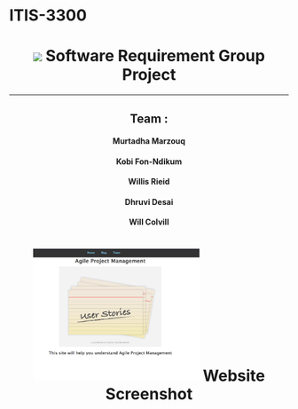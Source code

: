 # ITIS-3300
 <h1 align="center"><img src="https://emojis.slackmojis.com/emojis/images/1617692489/27845/digging.gif?1617692489" width="30"/> Software Requirement Group Project</h1>

 ----


  <h2 align="center" >Team :</h2>

<h4 align="center">
Murtadha Marzouq
</h4>
<h4 align="center">
 Kobi Fon-Ndikum 
</h4><h4 align="center">Willis Rieid</h4><h4 align="center">
                     Dhruvi Desai  
</h4>
<h4 align="center">
                     Will Colvill 
                    </h4>

          




 <h1 align="center"><img src="https://github.com/MurtadhaM/ITIS-3300/raw/main/screenshot.png" width="300"/> Website Screenshot</h1>
